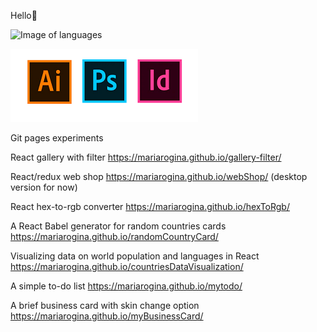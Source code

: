 Hello🤗

![Image of languages](https://encrypted-tbn0.gstatic.com/images?q=tbn:ANd9GcSch5zjv-c1NqGhYflOax2qQlJint1U2_0KZsUXnHAQwktUN2nxqimDbxya6aki7Em6Mts&usqp=CAU)

![Image of Adobe](https://raw.githubusercontent.com/mariarogina/mariarogina/main/adobe.png)


Git pages experiments


React gallery with filter https://mariarogina.github.io/gallery-filter/

React/redux web shop https://mariarogina.github.io/webShop/ (desktop version for now)

React hex-to-rgb converter https://mariarogina.github.io/hexToRgb/

A React Babel generator for random countries cards https://mariarogina.github.io/randomCountryCard/  

Visualizing data on world population and languages in React https://mariarogina.github.io/countriesDataVisualization/  

A simple to-do list https://mariarogina.github.io/mytodo/  

A brief business card with skin change option https://mariarogina.github.io/myBusinessCard/

